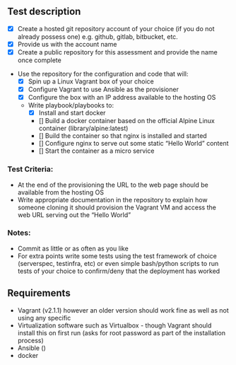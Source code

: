 ## Test description

* [x] Create a hosted git repository account of your choice (if you do not already possess one) e.g. github, gitlab, bitbucket, etc.
* [x] Provide us with the account name
* [x] Create a public repository for this assessment and provide the name once complete
* Use the repository for the configuration and code that will:
   * [x] Spin up a Linux Vagrant box of your choice
   * [x] Configure Vagrant to use Ansible as the provisioner
   * [x] Configure the box with an IP address available to the hosting OS
   * Write playbook/playbooks to:
     * [x] Install and start docker
     * [] Build a docker container based on the official Alpine Linux container (library/alpine:latest)
     * [] Build the container so that nginx is installed and started
     * [] Configure nginx to serve out some static “Hello World” content
     * [] Start the container as a micro service

### Test Criteria:
   * At the end of the provisioning the URL to the web page should be available from the hosting OS
   * Write appropriate documentation in the repository to explain how someone cloning it should provision the Vagrant VM and access the web URL serving out the “Hello World”

### Notes:
* Commit as little or as often as you like
* For  extra points write some tests using the test framework of choice (serverspec, testinfra, etc) or even simple bash/python scripts to run tests of your choice to confirm/deny that the deployment has worked

## Requirements

* Vagrant (v2.1.1) however an older version should work fine as well as not using any specific
* Virtualization software such as Virtualbox - though Vagrant should install this on first run (asks for root password as part of the installation process)
* Ansible ()
* docker 